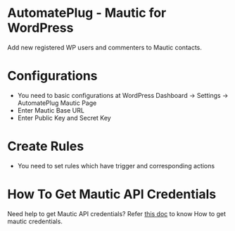 # AutomatePlug - Mautic for WordPress
Add new registered WP users and commenters to Mautic contacts.

# Configurations

- You need to basic configurations at WordPress Dashboard -> Settings -> AutomatePlug Mautic Page
- Enter Mautic Base URL
- Enter Public Key and Secret Key

# Create Rules

* You need to set rules which have trigger and corresponding actions 

# How To Get Mautic API Credentials

Need help to get Mautic API credentials? Refer [this doc](https://docs.brainstormforce.com/how-to-get-mautic-api-credentials/) to know How to get mautic credentials.
